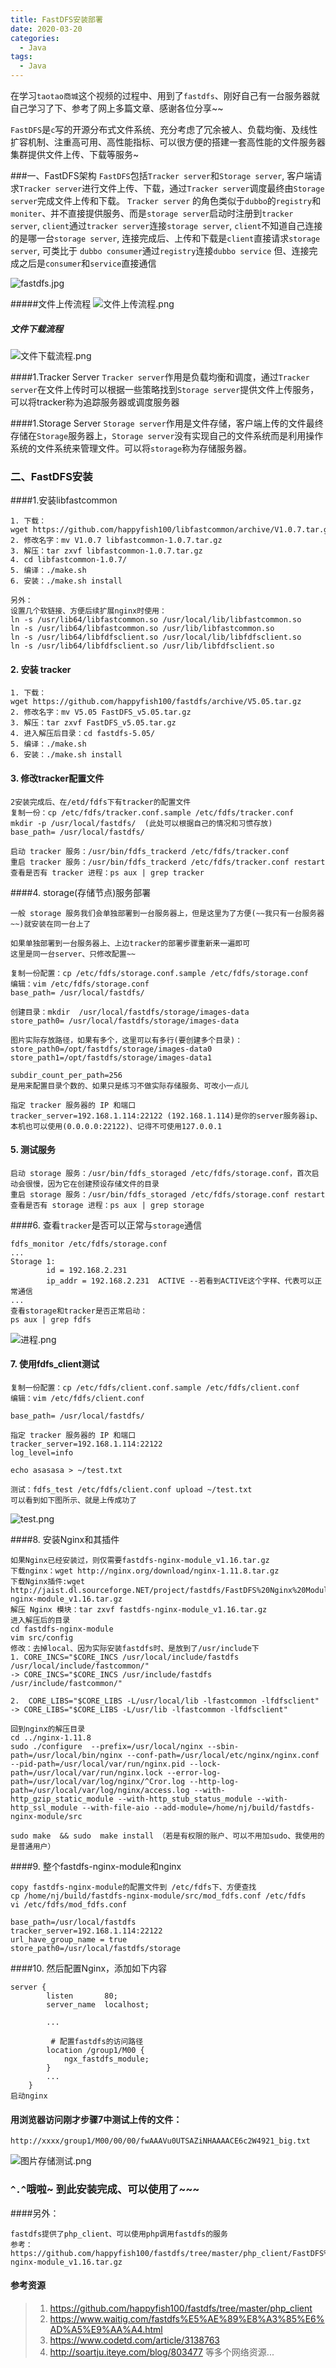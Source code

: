 ```yaml
---
title: FastDFS安装部署
date: 2020-03-20
categories:
  - Java
tags:
  - Java
---
```

在学习`taotao商城`这个视频的过程中、用到了`fastdfs`、刚好自己有一台服务器就自己学习了下、参考了网上多篇文章、感谢各位分享~~

`FastDFS`是`c`写的开源分布式文件系统、充分考虑了冗余被人、负载均衡、及线性扩容机制、注重高可用、高性能指标、可以很方便的搭建一套高性能的文件服务器集群提供文件上传、下载等服务~

###一、FastDFS架构
`FastDFS`包括`Tracker server`和`Storage server`, 客户端请求`Tracker server`进行文件上传、下载，通过`Tracker server`调度最终由`Storage server`完成文件上传和下载。 `Tracker server` 的角色类似于`dubbo`的`registry`和`moniter`、并不直接提供服务、而是`storage server`启动时注册到`tracker server`, `client`通过`tracker server`连接`storage server`, `client`不知道自己连接的是哪一台`storage server`, 连接完成后、上传和下载是`client`直接请求`storage server`, 可类比于 `dubbo consumer`通过`registry`连接`dubbo service` 但、连接完成之后是`consumer`和`service`直接通信

![fastdfs.jpg](https://upload-images.jianshu.io/upload_images/14027542-81571b0c67e068ef.jpg?imageMogr2/auto-orient/strip%7CimageView2/2/w/1240)

#####文件上传流程
![文件上传流程.png](https://upload-images.jianshu.io/upload_images/14027542-2c255cded5753807.png?imageMogr2/auto-orient/strip%7CimageView2/2/w/1240)

##### 文件下载流程
![文件下载流程.png](https://upload-images.jianshu.io/upload_images/14027542-9b9dcd61bd1a9a57.png?imageMogr2/auto-orient/strip%7CimageView2/2/w/1240)


####1.Tracker Server
`Tracker server`作用是负载均衡和调度，通过`Tracker server`在文件上传时可以根据一些策略找到`Storage server`提供文件上传服务，可以将tracker称为追踪服务器或调度服务器

####1.Storage Server
`Storage server`作用是文件存储，客户端上传的文件最终存储在`Storage`服务器上，`Storage server`没有实现自己的文件系统而是利用操作系统的文件系统来管理文件。可以将`storage`称为存储服务器。

### 二、FastDFS安装
####1.安装libfastcommon

```
1. 下载：
wget https://github.com/happyfish100/libfastcommon/archive/V1.0.7.tar.gz
2. 修改名字：mv V1.0.7 libfastcommon-1.0.7.tar.gz
3. 解压：tar zxvf libfastcommon-1.0.7.tar.gz
4. cd libfastcommon-1.0.7/
5. 编译：./make.sh
6. 安装：./make.sh install

另外：
设置几个软链接、方便后续扩展nginx时使用：
ln -s /usr/lib64/libfastcommon.so /usr/local/lib/libfastcommon.so
ln -s /usr/lib64/libfastcommon.so /usr/lib/libfastcommon.so
ln -s /usr/lib64/libfdfsclient.so /usr/local/lib/libfdfsclient.so
ln -s /usr/lib64/libfdfsclient.so /usr/lib/libfdfsclient.so
```

#### 2. 安装 tracker
```
1. 下载：
wget https://github.com/happyfish100/fastdfs/archive/V5.05.tar.gz
2. 修改名字：mv V5.05 FastDFS_v5.05.tar.gz
3. 解压：tar zxvf FastDFS_v5.05.tar.gz
4. 进入解压后目录：cd fastdfs-5.05/
5. 编译：./make.sh
6. 安装：./make.sh install
```
#### 3. 修改tracker配置文件
```
2安装完成后、在/etd/fdfs下有tracker的配置文件
复制一份：cp /etc/fdfs/tracker.conf.sample /etc/fdfs/tracker.conf
mkdir -p /usr/local/fastdfs/  (此处可以根据自己的情况和习惯存放)
base_path= /usr/local/fastdfs/

启动 tracker 服务：/usr/bin/fdfs_trackerd /etc/fdfs/tracker.conf
重启 tracker 服务：/usr/bin/fdfs_trackerd /etc/fdfs/tracker.conf restart
查看是否有 tracker 进程：ps aux | grep tracker

```
####4. storage(存储节点)服务部署
```
一般 storage 服务我们会单独部署到一台服务器上，但是这里为了方便(~~我只有一台服务器~~)就安装在同一台上了

如果单独部署到一台服务器上、上边tracker的部署步骤重新来一遍即可
这里是同一台server、只修改配置~~

复制一份配置：cp /etc/fdfs/storage.conf.sample /etc/fdfs/storage.conf
编辑：vim /etc/fdfs/storage.conf
base_path= /usr/local/fastdfs/

创建目录：mkdir  /usr/local/fastdfs/storage/images-data
store_path0= /usr/local/fastdfs/storage/images-data

图片实际存放路径，如果有多个，这里可以有多行(要创建多个目录)：
store_path0=/opt/fastdfs/storage/images-data0
store_path1=/opt/fastdfs/storage/images-data1

subdir_count_per_path=256 
是用来配置目录个数的、如果只是练习不做实际存储服务、可改小一点儿

指定 tracker 服务器的 IP 和端口
tracker_server=192.168.1.114:22122 (192.168.1.114)是你的server服务器ip、本机也可以使用(0.0.0.0:22122)、记得不可使用127.0.0.1

```

#### 5. 测试服务
```
启动 storage 服务：/usr/bin/fdfs_storaged /etc/fdfs/storage.conf，首次启动会很慢，因为它在创建预设存储文件的目录
重启 storage 服务：/usr/bin/fdfs_storaged /etc/fdfs/storage.conf restart
查看是否有 storage 进程：ps aux | grep storage
```

####6. 查看`tracker`是否可以正常与`storage`通信
```
fdfs_monitor /etc/fdfs/storage.conf
...
Storage 1:
        id = 192.168.2.231
        ip_addr = 192.168.2.231  ACTIVE --若看到ACTIVE这个字样、代表可以正常通信
...
查看storage和tracker是否正常启动：
ps aux | grep fdfs
```
![进程.png](https://upload-images.jianshu.io/upload_images/14027542-c47e3762cf5b81c9.png?imageMogr2/auto-orient/strip%7CimageView2/2/w/1240)


#### 7. 使用fdfs_client测试
```
复制一份配置：cp /etc/fdfs/client.conf.sample /etc/fdfs/client.conf
编辑：vim /etc/fdfs/client.conf

base_path= /usr/local/fastdfs/

指定 tracker 服务器的 IP 和端口
tracker_server=192.168.1.114:22122
log_level=info

echo asasasa > ~/test.txt

测试：fdfs_test /etc/fdfs/client.conf upload ~/test.txt 
可以看到如下图所示、就是上传成功了
```
![test.png](https://upload-images.jianshu.io/upload_images/14027542-3ebfd5dda0a5732d.png?imageMogr2/auto-orient/strip%7CimageView2/2/w/1240)

####8. 安装Nginx和其插件
```
如果Nginx已经安装过，则仅需要fastdfs-nginx-module_v1.16.tar.gz
下载nginx：wget http://nginx.org/download/nginx-1.11.8.tar.gz
下载Nginx插件:wget http://jaist.dl.sourceforge.NET/project/fastdfs/FastDFS%20Nginx%20Module%20Source%20Code/fastdfs-nginx-module_v1.16.tar.gz
解压 Nginx 模块：tar zxvf fastdfs-nginx-module_v1.16.tar.gz
进入解压后的目录 
cd fastdfs-nginx-module
vim src/config
修改：去掉local、因为实际安装fastdfs时、是放到了/usr/include下
1. CORE_INCS="$CORE_INCS /usr/local/include/fastdfs /usr/local/include/fastcommon/"
-> CORE_INCS="$CORE_INCS /usr/include/fastdfs /usr/include/fastcommon/"

2.  CORE_LIBS="$CORE_LIBS -L/usr/local/lib -lfastcommon -lfdfsclient"
-> CORE_LIBS="$CORE_LIBS -L/usr/lib -lfastcommon -lfdfsclient"

回到nginx的解压目录
cd ../nginx-1.11.8
sudo ./configure  --prefix=/usr/local/nginx --sbin-path=/usr/local/bin/nginx --conf-path=/usr/local/etc/nginx/nginx.conf --pid-path=/usr/local/var/run/nginx.pid --lock-path=/usr/local/var/run/nginx.lock --error-log-path=/usr/local/var/log/nginx/^Cror.log --http-log-path=/usr/local/var/log/nginx/access.log --with-http_gzip_static_module --with-http_stub_status_module --with-http_ssl_module --with-file-aio --add-module=/home/nj/build/fastdfs-nginx-module/src

sudo make  && sudo  make install （若是有权限的账户、可以不用加sudo、我使用的是普通用户）

```

####9. 整个fastdfs-nginx-module和nginx
```
copy fastdfs-nginx-module的配置文件到 /etc/fdfs下、方便查找
cp /home/nj/build/fastdfs-nginx-module/src/mod_fdfs.conf /etc/fdfs
vi /etc/fdfs/mod_fdfs.conf

base_path=/usr/local/fastdfs
tracker_server=192.168.1.114:22122
url_have_group_name = true
store_path0=/usr/local/fastdfs/storage
```

####10. 然后配置Nginx，添加如下内容
```
server {
        listen       80;
        server_name  localhost;

        ...
        
         # 配置fastdfs的访问路径
        location /group1/M00 {
            ngx_fastdfs_module;
        }
        ...
    }
启动nginx
```

#### 用浏览器访问刚才步骤7中测试上传的文件：
```
http://xxxx/group1/M00/00/00/fwAAAVu0UTSAZiNHAAAACE6c2W4921_big.txt
```
![图片存储测试.png](https://upload-images.jianshu.io/upload_images/14027542-2fc2f16221227b59.png?imageMogr2/auto-orient/strip%7CimageView2/2/w/1240)

### `^.^`哦啦~ 到此安装完成、可以使用了~~~

####另外：
```
fastdfs提供了php_client、可以使用php调用fastdfs的服务
参考：
https://github.com/happyfish100/fastdfs/tree/master/php_client/FastDFS%20Nginx%20Module%20Source%20Code/fastdfs-nginx-module_v1.16.tar.gz

```

#### 参考资源
> 1. https://github.com/happyfish100/fastdfs/tree/master/php_client
>2. https://www.waitig.com/fastdfs%E5%AE%89%E8%A3%85%E6%AD%A5%E9%AA%A4.html
>3. https://www.codetd.com/article/3138763
>4. http://soartju.iteye.com/blog/803477
>等多个网络资源...




 
